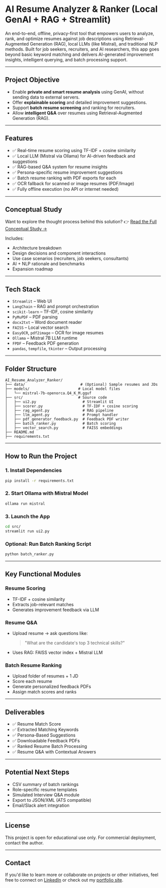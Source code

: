 # AI Resume Analyzer & Ranker (Local GenAI + RAG + Streamlit)


An end-to-end, offline, privacy-first tool that empowers users to analyze, rank, and optimize resumes against job descriptions using Retrieval-Augmented Generation (RAG), local LLMs (like Mistral), and traditional NLP methods. Built for job seekers, recruiters, and AI researchers, this app goes beyond basic keyword matching and delivers AI-generated improvement insights, intelligent querying, and batch processing support.

---

## Project Objective
- Enable **private and smart resume analysis** using GenAI, without sending data to external servers.
- Offer **explainable scoring** and detailed improvement suggestions.
- Support **batch resume screening** and ranking for recruiters.
- Allow **intelligent Q&A** over resumes using Retrieval-Augmented Generation (RAG).

---

## Features

- ✅ Real-time resume scoring using TF-IDF + cosine similarity
- ✅ Local LLM (Mistral via Ollama) for AI-driven feedback and suggestions
- ✅ RAG-based Q&A system for resume insights
- ✅ Persona-specific resume improvement suggestions
- ✅ Batch resume ranking with PDF exports for each
- ✅ OCR fallback for scanned or image resumes (PDF/Image)
- ✅ Fully offline execution (no API or internet needed)

---

## Conceptual Study
Want to explore the thought process behind this solution?
👉 [Read the Full Conceptual Study →](https://github.com/Pre123140/AI_Resume_Analyzer_Ranker/blob/main/AI_Resume_Analyzer_Ranker.pdf)

Includes:
- Architecture breakdown
- Design decisions and component interactions
- Use case scenarios (recruiters, job seekers, consultants)
- AI + NLP rationale and benchmarks
- Expansion roadmap

---

##  Tech Stack

- `Streamlit` – Web UI
- `LangChain` – RAG and prompt orchestration
- `scikit-learn` – TF-IDF, cosine similarity
- `PyMuPDF` – PDF parsing
- `docx2txt` – Word document reader
- `FAISS` – Local vector search
- `EasyOCR`, `pdf2image` – OCR for image resumes
- `Ollama` – Mistral 7B LLM runtime
- `FPDF` – Feedback PDF generation
- `pandas`, `tempfile`, `tkinter` – Output processing

---

## Folder Structure
```
AI_Resume_Analyzer_Ranker/
├── data/                         # (Optional) Sample resumes and JDs
├── models/                      # Local model files
│   └── mistral-7b-openorca.Q4_K_M.gguf
├── src/                         # Source code
│   ├── ui2.py                     # Streamlit UI
│   ├── scorer.py                  # TF-IDF + cosine scoring
│   ├── rag_agent.py               # RAG pipeline
│   ├── llm_agent.py               # Prompt handler
│   ├── pdf_generator_feedback.py  # Feedback PDF writer
│   ├── batch_ranker.py            # Batch scoring
│   ├── vector_search.py           # FAISS embeddings
├── README.md
├── requirements.txt
```

---

## How to Run the Project

### 1. Install Dependencies
```bash
pip install -r requirements.txt
```

### 2.  Start Ollama with Mistral Model
```bash
ollama run mistral
```

### 3.  Launch the App
```bash
cd src/
streamlit run ui2.py
```

### Optional: Run Batch Ranking Script
```bash
python batch_ranker.py
```

---

## Key Functional Modules

### Resume Scoring
- TF-IDF + cosine similarity
- Extracts job-relevant matches
- Generates improvement feedback via LLM

### Resume Q&A
- Upload resume → ask questions like:
  > "What are the candidate's top 3 technical skills?"
- Uses RAG: FAISS vector index + Mistral LLM

### Batch Resume Ranking
- Upload folder of resumes + 1 JD
- Score each resume
- Generate personalized feedback PDFs
- Assign match scores and ranks

---

## Deliverables
- ✅ Resume Match Score
- ✅ Extracted Matching Keywords
- ✅ Persona-Based Suggestions
- ✅ Downloadable Feedback PDFs
- ✅ Ranked Resume Batch Processing
- ✅ Resume Q&A with Contextual Answers

---

##  Potential Next Steps
- CSV summary of batch rankings
- Role-specific resume templates
- Simulated Interview Q&A module
- Export to JSON/XML (ATS compatible)
- Email/Slack alert integration

---
##  License

This project is open for educational use only. For commercial deployment, contact the author.

---

## Contact
If you'd like to learn more or collaborate on projects or other initiatives, feel free to connect on [LinkedIn](https://www.linkedin.com/in/prerna-burande-99678a1bb/) or check out my [portfolio site](https://youtheleader.com/).
